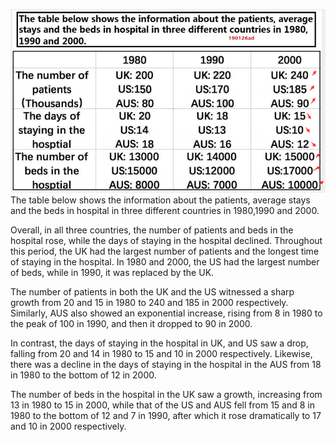 ![image](./Image/01.png)
The table below shows the information about the patients, average stays and the beds in hospital in three different countries in 1980,1990 and 2000.

Overall, in all three countries, the number of patients and beds in the hospital rose, while the days of staying in the hospital declined.   Throughout this period, the UK had the largest number of patients and the longest time of staying in the hospital. In 1980 and 2000, the US had the largest number of beds, while in 1990, it was replaced by the UK.

The number of patients in both the UK and the US  witnessed a sharp growth from 20 and 15 in 1980 to 240 and 185 in 2000 respectively.  Similarly,  AUS also showed an exponential increase, rising from 8 in 1980  to the peak of 100 in 1990, and then it dropped to 90 in 2000.

In contrast, the days of staying in the hospital in UK, and US saw a drop, falling from 20 and 14 in 1980  to 15 and 10 in 2000 respectively. Likewise, there was a decline in the days of staying in the hospital in the AUS from 18 in 1980 to the bottom of 12 in 2000.

The number of beds in the hospital in the UK saw a growth, increasing from 13 in 1980 to 15 in 2000, while that of the US and AUS fell from 15 and 8 in 1980 to the bottom of 12 and 7 in 1990, after which it rose dramatically to 17 and 10 in 2000 respectively.
